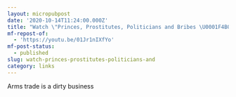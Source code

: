 ```yaml
---
layout: micropubpost
date: '2020-10-14T11:24:00.000Z'
title: "Watch \"Princes, Prostitutes, Politicians and Bribes \U0001F4B0| Andrew Feinstein\" on YouTube"
mf-repost-of:
  - 'https://youtu.be/01Jr1nIXfYo'
mf-post-status:
  - published
slug: watch-princes-prostitutes-politicians-and
category: links
---
```

Arms trade is a dirty business
